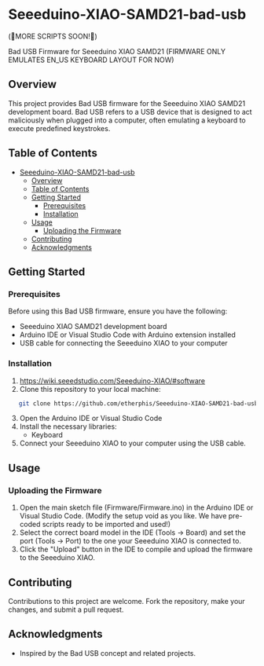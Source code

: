 # Seeeduino-XIAO-SAMD21-bad-usb

(🚨MORE SCRIPTS SOON!🚨)

Bad USB Firmware for Seeeduino XIAO SAMD21 (FIRMWARE ONLY EMULATES EN_US KEYBOARD LAYOUT FOR NOW)

## Overview

This project provides Bad USB firmware for the Seeeduino XIAO SAMD21 development board. Bad USB refers to a USB device that is designed to act maliciously when plugged into a computer, often emulating a keyboard to execute predefined keystrokes.

## Table of Contents

- [Seeeduino-XIAO-SAMD21-bad-usb](#seeeduino-xiao-samd21-bad-usb)
  - [Overview](#overview)
  - [Table of Contents](#table-of-contents)
  - [Getting Started](#getting-started)
    - [Prerequisites](#prerequisites)
    - [Installation](#installation)
  - [Usage](#usage)
    - [Uploading the Firmware](#uploading-the-firmware)
  - [Contributing](#contributing)
  - [Acknowledgments](#acknowledgments)

## Getting Started

### Prerequisites

Before using this Bad USB firmware, ensure you have the following:

- Seeeduino XIAO SAMD21 development board
- Arduino IDE or Visual Studio Code with Arduino extension installed
- USB cable for connecting the Seeeduino XIAO to your computer

### Installation
1. https://wiki.seeedstudio.com/Seeeduino-XIAO/#software
2. Clone this repository to your local machine:

```bash
   git clone https://github.com/etherphis/Seeeduino-XIAO-SAMD21-bad-usb-firmware.git
```

3. Open the Arduino IDE or Visual Studio Code
4. Install the necessary libraries:
   - Keyboard
5. Connect your Seeeduino XIAO to your computer using the USB cable.

## Usage
### Uploading the Firmware
1. Open the main sketch file (Firmware/Firmware.ino) in the Arduino IDE or Visual Studio Code. (Modify the setup void as you like. We have pre-coded scripts ready to be imported and used!)
2. Select the correct board model in the IDE (Tools -> Board) and set the port (Tools -> Port) to the one your Seeeduino XIAO is connected to.
3. Click the "Upload" button in the IDE to compile and upload the firmware to the Seeeduino XIAO.
   
## Contributing
Contributions to this project are welcome. Fork the repository, make your changes, and submit a pull request.

## Acknowledgments
- Inspired by the Bad USB concept and related projects.